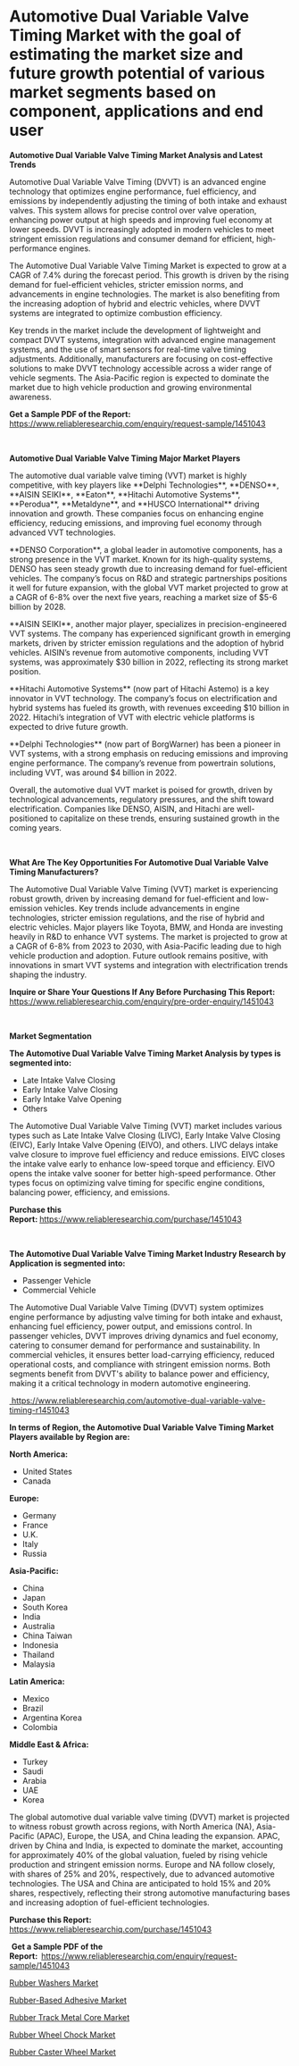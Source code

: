 <p><h1>Automotive Dual Variable Valve Timing Market with the goal of estimating the market size and future growth potential of various market segments based on component, applications and end user</h1></p><p><strong>Automotive Dual Variable Valve Timing Market Analysis and Latest Trends</strong></p>
<p><p>Automotive Dual Variable Valve Timing (DVVT) is an advanced engine technology that optimizes engine performance, fuel efficiency, and emissions by independently adjusting the timing of both intake and exhaust valves. This system allows for precise control over valve operation, enhancing power output at high speeds and improving fuel economy at lower speeds. DVVT is increasingly adopted in modern vehicles to meet stringent emission regulations and consumer demand for efficient, high-performance engines.</p><p>The Automotive Dual Variable Valve Timing Market is expected to grow at a CAGR of 7.4% during the forecast period. This growth is driven by the rising demand for fuel-efficient vehicles, stricter emission norms, and advancements in engine technologies. The market is also benefiting from the increasing adoption of hybrid and electric vehicles, where DVVT systems are integrated to optimize combustion efficiency.</p><p>Key trends in the market include the development of lightweight and compact DVVT systems, integration with advanced engine management systems, and the use of smart sensors for real-time valve timing adjustments. Additionally, manufacturers are focusing on cost-effective solutions to make DVVT technology accessible across a wider range of vehicle segments. The Asia-Pacific region is expected to dominate the market due to high vehicle production and growing environmental awareness.</p></p>
<p><strong>Get a Sample PDF of the Report:&nbsp;</strong> <a href="https://www.reliableresearchiq.com/enquiry/request-sample/1451043?utm_campaign=1720&utm_medium=2&utm_source=Github&utm_content=ia&utm_term=23012025&utm_id=automotive-dual-variable-valve-timing">https://www.reliableresearchiq.com/enquiry/request-sample/1451043</a></p>
<p>&nbsp;</p>
<p><strong>Automotive Dual Variable Valve Timing Major Market Players</strong></p>
<p><p>The automotive dual variable valve timing (VVT) market is highly competitive, with key players like **Delphi Technologies**, **DENSO**, **AISIN SEIKI**, **Eaton**, **Hitachi Automotive Systems**, **Perodua**, **Metaldyne**, and **HUSCO International** driving innovation and growth. These companies focus on enhancing engine efficiency, reducing emissions, and improving fuel economy through advanced VVT technologies.</p><p>**DENSO Corporation**, a global leader in automotive components, has a strong presence in the VVT market. Known for its high-quality systems, DENSO has seen steady growth due to increasing demand for fuel-efficient vehicles. The company’s focus on R&D and strategic partnerships positions it well for future expansion, with the global VVT market projected to grow at a CAGR of 6-8% over the next five years, reaching a market size of $5-6 billion by 2028.</p><p>**AISIN SEIKI**, another major player, specializes in precision-engineered VVT systems. The company has experienced significant growth in emerging markets, driven by stricter emission regulations and the adoption of hybrid vehicles. AISIN’s revenue from automotive components, including VVT systems, was approximately $30 billion in 2022, reflecting its strong market position.</p><p>**Hitachi Automotive Systems** (now part of Hitachi Astemo) is a key innovator in VVT technology. The company’s focus on electrification and hybrid systems has fueled its growth, with revenues exceeding $10 billion in 2022. Hitachi’s integration of VVT with electric vehicle platforms is expected to drive future growth.</p><p>**Delphi Technologies** (now part of BorgWarner) has been a pioneer in VVT systems, with a strong emphasis on reducing emissions and improving engine performance. The company’s revenue from powertrain solutions, including VVT, was around $4 billion in 2022.</p><p>Overall, the automotive dual VVT market is poised for growth, driven by technological advancements, regulatory pressures, and the shift toward electrification. Companies like DENSO, AISIN, and Hitachi are well-positioned to capitalize on these trends, ensuring sustained growth in the coming years.</p></p>
<p>&nbsp;</p>
<p><strong>What Are The Key Opportunities For Automotive Dual Variable Valve Timing Manufacturers?</strong></p>
<p><p>The Automotive Dual Variable Valve Timing (VVT) market is experiencing robust growth, driven by increasing demand for fuel-efficient and low-emission vehicles. Key trends include advancements in engine technologies, stricter emission regulations, and the rise of hybrid and electric vehicles. Major players like Toyota, BMW, and Honda are investing heavily in R&D to enhance VVT systems. The market is projected to grow at a CAGR of 6-8% from 2023 to 2030, with Asia-Pacific leading due to high vehicle production and adoption. Future outlook remains positive, with innovations in smart VVT systems and integration with electrification trends shaping the industry.</p></p>
<p><strong>Inquire or Share Your Questions If Any Before Purchasing This Report:</strong> <a href="https://www.reliableresearchiq.com/enquiry/pre-order-enquiry/1451043?utm_campaign=1720&utm_medium=2&utm_source=Github&utm_content=ia&utm_term=23012025&utm_id=automotive-dual-variable-valve-timing">https://www.reliableresearchiq.com/enquiry/pre-order-enquiry/1451043</a></p>
<p>&nbsp;</p>
<p><strong>Market Segmentation</strong></p>
<p><strong>The Automotive Dual Variable Valve Timing Market Analysis by types is segmented into:</strong></p>
<p><ul><li>Late Intake Valve Closing</li><li>Early Intake Valve Closing</li><li>Early Intake Valve Opening</li><li>Others</li></ul></p>
<p><p>The Automotive Dual Variable Valve Timing (VVT) market includes various types such as Late Intake Valve Closing (LIVC), Early Intake Valve Closing (EIVC), Early Intake Valve Opening (EIVO), and others. LIVC delays intake valve closure to improve fuel efficiency and reduce emissions. EIVC closes the intake valve early to enhance low-speed torque and efficiency. EIVO opens the intake valve sooner for better high-speed performance. Other types focus on optimizing valve timing for specific engine conditions, balancing power, efficiency, and emissions.</p></p>
<p><strong>Purchase this Report:&nbsp;</strong><a href="https://www.reliableresearchiq.com/purchase/1451043?utm_campaign=1720&utm_medium=2&utm_source=Github&utm_content=ia&utm_term=23012025&utm_id=automotive-dual-variable-valve-timing">https://www.reliableresearchiq.com/purchase/1451043</a></p>
<p>&nbsp;</p>
<p><strong>The Automotive Dual Variable Valve Timing Market Industry Research by Application is segmented into:</strong></p>
<p><ul><li>Passenger Vehicle</li><li>Commercial Vehicle</li></ul></p>
<p><p>The Automotive Dual Variable Valve Timing (DVVT) system optimizes engine performance by adjusting valve timing for both intake and exhaust, enhancing fuel efficiency, power output, and emissions control. In passenger vehicles, DVVT improves driving dynamics and fuel economy, catering to consumer demand for performance and sustainability. In commercial vehicles, it ensures better load-carrying efficiency, reduced operational costs, and compliance with stringent emission norms. Both segments benefit from DVVT's ability to balance power and efficiency, making it a critical technology in modern automotive engineering.</p></p>
<p><a href="https://www.reliableresearchiq.com/automotive-dual-variable-valve-timing-r1451043?utm_campaign=1720&utm_medium=2&utm_source=Github&utm_content=ia&utm_term=23012025&utm_id=automotive-dual-variable-valve-timing">&nbsp;https://www.reliableresearchiq.com/automotive-dual-variable-valve-timing-r1451043</a></p>
<p><strong>In terms of Region, the Automotive Dual Variable Valve Timing Market Players available by Region are:</strong></p>
<p>
    <p> <strong> North America: </strong>
        <ul>
            <li>United States</li>
            <li>Canada</li>
        </ul>
        </p> 
    <p> <strong> Europe: </strong>
        <ul>
            <li>Germany</li>
            <li>France</li>
            <li>U.K.</li>
            <li>Italy</li>
            <li>Russia</li>
        </ul>
        </p> 
    <p> <strong> Asia-Pacific: </strong>
        <ul>
            <li>China</li>
            <li>Japan</li>
            <li>South Korea</li>
            <li>India</li>
            <li>Australia</li>
            <li>China Taiwan</li>
            <li>Indonesia</li>
            <li>Thailand</li>
            <li>Malaysia</li>
        </ul>
        </p> 
    <p> <strong> Latin America: </strong>
        <ul>
            <li>Mexico</li>
            <li>Brazil</li>
            <li>Argentina Korea</li>
            <li>Colombia</li>
        </ul>
        </p> 
    <p> <strong> Middle East & Africa: </strong>
        <ul>
            <li>Turkey</li>
            <li>Saudi</li>
            <li>Arabia</li>
            <li>UAE</li>
            <li>Korea</li>
        </ul>
    </p>
    </p>
<p><p>The global automotive dual variable valve timing (DVVT) market is projected to witness robust growth across regions, with North America (NA), Asia-Pacific (APAC), Europe, the USA, and China leading the expansion. APAC, driven by China and India, is expected to dominate the market, accounting for approximately 40% of the global valuation, fueled by rising vehicle production and stringent emission norms. Europe and NA follow closely, with shares of 25% and 20%, respectively, due to advanced automotive technologies. The USA and China are anticipated to hold 15% and 20% shares, respectively, reflecting their strong automotive manufacturing bases and increasing adoption of fuel-efficient technologies.</p></p>
<p><strong>Purchase this Report: </strong><a href="https://www.reliableresearchiq.com/purchase/1451043?utm_campaign=1720&utm_medium=2&utm_source=Github&utm_content=ia&utm_term=23012025&utm_id=automotive-dual-variable-valve-timing">https://www.reliableresearchiq.com/purchase/1451043</a></p>
<p>&nbsp;<strong>Get a Sample PDF of the Report:&nbsp;&nbsp;</strong><a href="https://www.reliableresearchiq.com/enquiry/request-sample/1451043?utm_campaign=1720&utm_medium=2&utm_source=Github&utm_content=ia&utm_term=23012025&utm_id=automotive-dual-variable-valve-timing">https://www.reliableresearchiq.com/enquiry/request-sample/1451043</a></p>
<p><strong></strong></p>
<p><p><a href="https://www.linkedin.com/pulse/thorough-scrutiny-rubber-washers-market-size-share-revenue-tprdc?utm_campaign=1720&utm_medium=2&utm_source=Github&utm_content=ia&utm_term=23012025&utm_id=automotive-dual-variable-valve-timing">Rubber Washers Market</a></p><p><a href="https://www.linkedin.com/pulse/rubber-based-adhesive-market-analysis-post-pandemic-reset-vfehe?utm_campaign=1720&utm_medium=2&utm_source=Github&utm_content=ia&utm_term=23012025&utm_id=automotive-dual-variable-valve-timing">Rubber-Based Adhesive Market</a></p><p><a href="https://www.linkedin.com/pulse/comprehensive-market-analysis-rubber-track-metal-core-projected-iuxkf?utm_campaign=1720&utm_medium=2&utm_source=Github&utm_content=ia&utm_term=23012025&utm_id=automotive-dual-variable-valve-timing">Rubber Track Metal Core Market</a></p><p><a href="https://www.linkedin.com/pulse/exploring-rubber-wheel-chock-market-strategic-insights-growth-u4txc?utm_campaign=1720&utm_medium=2&utm_source=Github&utm_content=ia&utm_term=23012025&utm_id=automotive-dual-variable-valve-timing">Rubber Wheel Chock Market</a></p><p><a href="https://www.linkedin.com/pulse/discovering-rubber-caster-wheelmarkets-types-applications-ivbwe?utm_campaign=1720&utm_medium=2&utm_source=Github&utm_content=ia&utm_term=23012025&utm_id=automotive-dual-variable-valve-timing">Rubber Caster Wheel Market</a></p></p>